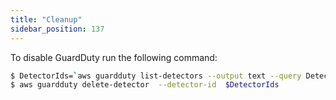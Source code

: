 ```yaml
---
title: "Cleanup"
sidebar_position: 137
---
```


To disable GuardDuty run the following command:

```bash test=false
$ DetectorIds=`aws guardduty list-detectors --output text --query DetectorIds`
$ aws guardduty delete-detector  --detector-id  $DetectorIds
```
